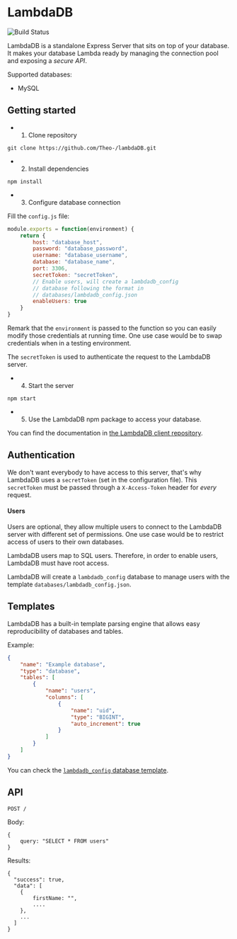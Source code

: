 # LambdaDB

![Build Status](https://travis-ci.org/Theo-/lambdaDB.svg?branch=master)

LambdaDB is a standalone Express Server that sits on top of your database. It makes your database Lambda ready by managing the connection pool and
exposing a *secure API*.

Supported databases:
- MySQL

## Getting started

- 1. Clone repository

```
git clone https://github.com/Theo-/lambdaDB.git
```

- 2. Install dependencies

```
npm install
```

- 3. Configure database connection

Fill the `config.js` file:
```js
module.exports = function(environment) {
    return {
        host: "database_host",
        password: "database_password",
        username: "database_username",
        database: "database_name",
        port: 3306,
        secretToken: "secretToken",
        // Enable users, will create a lambdadb_config
        // database following the format in 
        // databases/lambdadb_config.json
        enableUsers: true
    }
}
```

Remark that the `environment` is passed to the function so you can easily modify those credentials at running time. One use case would be to swap credentials when in a testing environment.

The `secretToken` is used to authenticate the request to the LambdaDB server.

- 4. Start the server

```
npm start
```

- 5. Use the LambdaDB npm package to access your database.

You can find the documentation in [the LambdaDB client repository](https://github.com/Theo-/lambdaDB-client).

## Authentication

We don't want everybody to have access to this server, that's why LambdaDB uses a `secretToken` (set in the configuration file). This `secretToken` must be passed through a `X-Access-Token` header for *every* request.

#### Users

Users are optional, they allow multiple users to connect to the LambdaDB server with different set of permissions. One use case would be to restrict access of users to their own databases.

LambdaDB users map to SQL users. Therefore, in order to enable users, LambdaDB must have root access.

LambdaDB will create a `lambdadb_config` database to manage users with the template `databases/lambdadb_config.json`.

## Templates

LambdaDB has a built-in template parsing engine that allows easy reproducibility of databases and tables.

Example:
```json
{
    "name": "Example database",
    "type": "database",
    "tables": [
        {
            "name": "users",
            "columns": [
                {
                    "name": "uid",
                    "type": "BIGINT",
                    "auto_increment": true
                }
            ]
        }
    ]
}
``` 

You can check the [`lambdadb_config` database template](databases/lambdadb_config.json).

## API

```
POST /
```

Body:
```
{
    query: "SELECT * FROM users"
}
```

Results:
```
{
  "success": true,
  "data": [
    {
        firstName: "",
        ....
    },
    ...
  ]
}
```